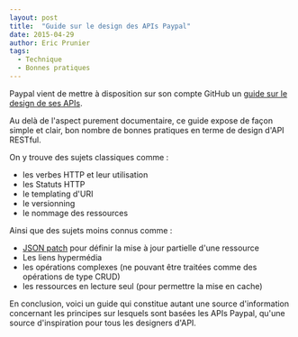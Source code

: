 ```yaml
---
layout: post
title:  "Guide sur le design des APIs Paypal"
date: 2015-04-29
author: Eric Prunier
tags:
  - Technique
  - Bonnes pratiques
---
```


Paypal vient de mettre à disposition sur son compte GitHub un [guide sur le design de ses APIs](https://github.com/paypal/api-standards/blob/master/api-style-guide.md).

Au delà de l'aspect purement documentaire, ce guide expose de façon simple et clair, bon nombre de bonnes pratiques en terme de design d'API RESTful.
<!--break-->

On y trouve des sujets classiques comme :

- les verbes HTTP et leur utilisation
- les Statuts HTTP
- le templating d'URI
- le versionning
- le nommage des ressources

Ainsi que des sujets moins connus comme :

- [JSON patch](https://tools.ietf.org/html/rfc6902) pour définir la mise à jour partielle d'une ressource
- Les liens hypermédia
- les opérations complexes (ne pouvant être traitées comme des opérations de type CRUD)
- les ressources en lecture seul (pour permettre la mise en cache)

En conclusion, voici un guide qui constitue autant une source d'information concernant les principes sur lesquels sont basées les APIs Paypal, qu'une source d'inspiration pour tous les designers d'API.
